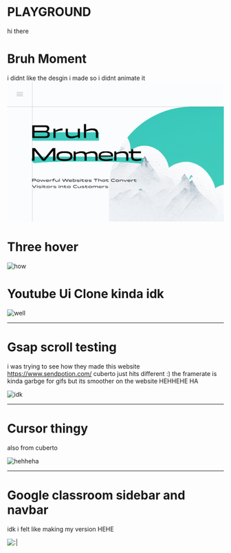# PLAYGROUND
hi there

# Bruh Moment
i didnt like the desgin i made so i didnt animate it
![bruh](assets-for-read-me/bruh-moment.png)

# Three hover
![how](assets-for-read-me/chrome_y3SMt4Sox3.gif)

# Youtube Ui Clone kinda idk
![well](assets-for-read-me/yt-clone.gif)

---

# Gsap scroll testing
i was trying to see how they made this website https://www.sendpotion.com/ 
cuberto just hits different :)
the framerate is kinda garbge for gifs but its smoother on the website HEHHEHE HA

![idk](https://i.imgur.com/5zdpmBP.gif)

---

# Cursor thingy
also from cuberto 

![hehheha](https://i.imgur.com/WVa2Jhq.gif)

---

# Google classroom sidebar and navbar
idk i felt like making my version HEHE

![:|](https://i.imgur.com/FeWTrpP.gif)
